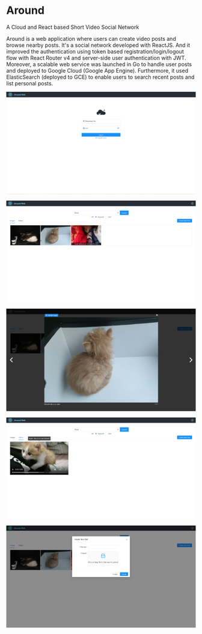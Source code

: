 # Around
A Cloud and React based Short Video Social Network

Around is a web application where users can create video posts and browse nearby posts. It's a social network developed 
with ReactJS. And it improved the authentication using token based registration/login/logout flow with React Router 
v4 and server-side user authentication with JWT. Moreover, a scalable web service was launched in Go to handle user posts 
and deployed to Google Cloud (Google App Engine). Furthermore, it used ElasticSearch (deployed to GCE) to enable users 
to search recent posts and list personal posts.

![Login page](/images/login.png)

![Home page](/images/home.png)

![Image page](/images/image.png)

![Video page](/images/video.png)

![Upload page](/images/upload.png)
